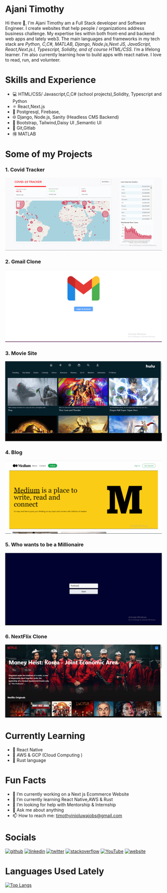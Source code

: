 
# Ajani Timothy
 Hi there 👋, I'm Ajani Timothy am a Full Stack developer and Software Engineer. I create websites that help people / organizations address business challenge. My expertise lies within both front-end and backend web apps and lately web3.
The main languages and frameworks in my tech stack are *Python, C,C#, MATLAB, Django, Node.js,Next JS, JavaScript, React,Next.js.l, Typescript, Solidity, and of course HTML/CSS.*
I’m a lifelong learner. I'm also currently learning how to build apps with react native.
I love to read, run, and volunteer.

# Skills and Experience
* :computer: HTML/CSS/ Javascript,C,C# (school projects),Solidity, Typescript and Python
* ⚛ React,Next.js
* :snake: Postgresql, Firebase, 
* :globe_with_meridians: Django, Node.js, Sanity (Headless CMS Backend)
* :blossom: Bootstrap, Tailwind,Daisy UI ,Semantic UI
* :cherry_blossom: Git,Gitlab
* :ideograph_advantage: MATLAB

# Some of my Projects
### 1. Covid Tracker
![](https://github.com/Tim1119/Tim1119/blob/main/covid.gif) 

### 2. Gmail Clone
![](https://github.com/Tim1119/Tim1119/blob/main/gmail-gif.gif)

### 3. Movie Site
![](https://github.com/Tim1119/Tim1119/blob/main/hulu-gif.gif)

### 4. Blog
![](https://github.com/Tim1119/Tim1119/blob/main/medium-gif.gif)

### 5. Who wants to be a Millionaire 
![](https://github.com/Tim1119/Tim1119/blob/main/millionaire-gif.gif)

### 6. NextFlix Clone
![](https://github.com/Tim1119/Tim1119/blob/main/nextflix-gif.gif)




# Currently Learning 
* :iphone: React Native
* :muscle: AWS & GCP (Cloud Computing )
* :love_letter: Rust language

# Fun Facts
- 🔭 I’m currently working on a Next js Ecommerce Website 
- 🌱 I’m currently learning React Native,AWS  & Rust
- 🤔 I’m looking for help with Mentorship & Internship 
- 💬 Ask me about anything  
- 📫 How to reach me: timothyinioluwajobs@gmail.com 


# Socials
[<img src='https://cdn.jsdelivr.net/npm/simple-icons@3.0.1/icons/github.svg' alt='github' height='40'>](https://github.com/Tim1119)  [<img src='https://cdn.jsdelivr.net/npm/simple-icons@3.0.1/icons/linkedin.svg' alt='linkedin' height='40'>](https://www.linkedin.com/in/timothy-ajani-220794199/)  [<img src='https://cdn.jsdelivr.net/npm/simple-icons@3.0.1/icons/twitter.svg' alt='twitter' height='40'>](https://twitter.com/https://twitter.com/ajanitimotew)  [<img src='https://cdn.jsdelivr.net/npm/simple-icons@3.0.1/icons/stackoverflow.svg' alt='stackoverflow' height='40'>](https://stackoverflow.com/users/14591808)  [<img src='https://cdn.jsdelivr.net/npm/simple-icons@3.0.1/icons/youtube.svg' alt='YouTube' height='40'>](https://www.youtube.com/channel/oRSZRmydUTTC9hrxZx9pwA)  [<img src='https://cdn.jsdelivr.net/npm/simple-icons@3.0.1/icons/icloud.svg' alt='website' height='40'>](https://portfolio-five-ruby-24.vercel.app/)  

# Languages Used Lately
[![Top Langs](https://github-readme-stats.vercel.app/api/top-langs/?username=Tim1119)](https://github.com/anuraghazra/github-readme-stats)

